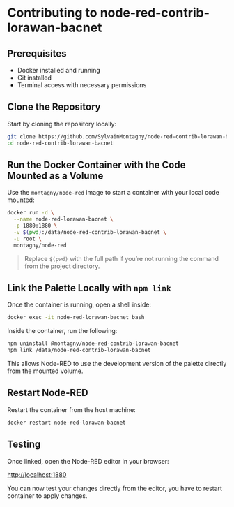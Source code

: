 # Contributing to node-red-contrib-lorawan-bacnet

## Prerequisites

- Docker installed and running
- Git installed
- Terminal access with necessary permissions

## Clone the Repository

Start by cloning the repository locally:

```bash
git clone https://github.com/SylvainMontagny/node-red-contrib-lorawan-bacnet.git
cd node-red-contrib-lorawan-bacnet
```

## Run the Docker Container with the Code Mounted as a Volume

Use the `montagny/node-red` image to start a container with your local code mounted:

```bash
docker run -d \
  --name node-red-lorawan-bacnet \
  -p 1880:1880 \
  -v $(pwd):/data/node-red-contrib-lorawan-bacnet \
  -u root \
  montagny/node-red
```

> Replace `$(pwd)` with the full path if you’re not running the command from the project directory.

## Link the Palette Locally with `npm link`

Once the container is running, open a shell inside:

```bash
docker exec -it node-red-lorawan-bacnet bash
```

Inside the container, run the following:

```bash
npm uninstall @montagny/node-red-contrib-lorawan-bacnet
npm link /data/node-red-contrib-lorawan-bacnet
```

This allows Node-RED to use the development version of the palette directly from the mounted volume.

## Restart Node-RED

Restart the container from the host machine:

```bash
docker restart node-red-lorawan-bacnet
```

## Testing

Once linked, open the Node-RED editor in your browser:

[http://localhost:1880](http://localhost:1880)

You can now test your changes directly from the editor, you have to restart container to apply changes.
